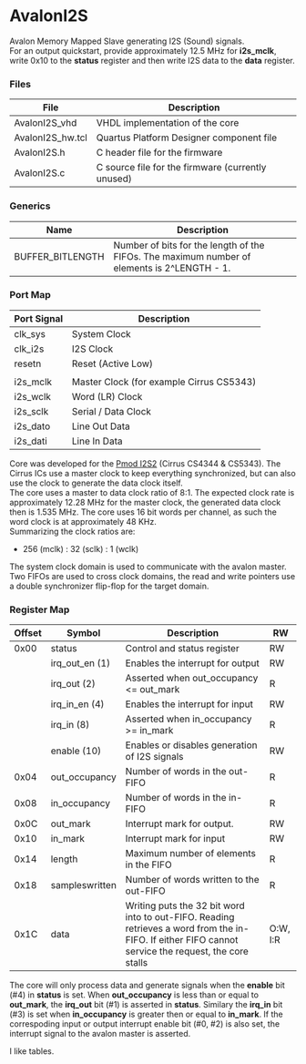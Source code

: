 # AvalonI2S

Avalon Memory Mapped Slave generating I2S (Sound) signals.  
For an output quickstart, provide approximately 12.5 MHz for **i2s_mclk**, write 0x10 to the **status** register and then write I2S data to the **data** register.

### Files

| File | Description |
| - | - |
| AvalonI2S_vhd | VHDL implementation of the core |
| AvalonI2S_hw.tcl | Quartus Platform Designer component file |
| AvalonI2S.h | C header file for the firmware |
| AvalonI2S.c | C source file for the firmware (currently unused) |

### Generics

| Name | Description |
| - | - |
| BUFFER_BITLENGTH | Number of bits for the length of the FIFOs. The maximum number of elements is 2^LENGTH - 1.

### Port Map

| Port Signal | Description |
| - | - |
| clk_sys | System Clock |
| clk_i2s | I2S Clock |
| resetn | Reset (Active Low) |
| | |
| i2s_mclk | Master Clock (for example Cirrus CS5343) |
| i2s_wclk | Word (LR) Clock |
| i2s_sclk | Serial / Data Clock |
| i2s_dato | Line Out Data |
| i2s_dati | Line In Data |

Core was developed for the [Pmod I2S2](https://digilent.com/reference/pmod/pmodi2s2/start) (Cirrus CS4344 & CS5343). The Cirrus ICs use a master clock to keep everything synchronized, but can also use the clock to generate the data clock itself.  
The core uses a master to data clock ratio of 8:1. The expected clock rate is approximately 12.28 MHz for the master clock, the generated data clock then is 1.535 MHz. The core uses 16 bit words per channel, as such the word clock is at approximately 48 KHz.  
Summarizing the clock ratios are:  
* 256 (mclk) : 32 (sclk) : 1 (wclk)

The system clock domain is used to communicate with the avalon master. Two FIFOs are used to cross clock domains, the read and write pointers use a double synchronizer flip-flop for the target domain.

### Register Map

| Offset | Symbol | Description | RW |
| - | - | - | - |
| 0x00 | status | Control and status register | RW |
| | irq_out_en (1)| Enables the interrupt for output | RW
| | irq_out (2) | Asserted when out_occupancy <= out_mark | R
| | irq_in_en (4) | Enables the interrupt for input | RW
| | irq_in (8) | Asserted when in_occupancy >= in_mark | R
| | enable (10) | Enables or disables generation of I2S signals| RW
| 0x04 | out_occupancy | Number of words in the out-FIFO | R
| 0x08 | in_occupancy | Number of words in the in-FIFO | R
| 0x0C | out_mark| Interrupt mark for output. | RW
| 0x10 | in_mark| Interrupt mark for input | RW
| 0x14 | length | Maximum number of elements in the FIFO | R
| 0x18 | sampleswritten | Number of words written to the out-FIFO | R
| 0x1C | data | Writing puts the 32 bit word into to out-FIFO. Reading retrieves a word from the in-FIFO. If either FIFO cannot service the request, the core stalls | O:W, I:R

The core will only process data and generate signals when the **enable** bit (#4) in **status** is set. When **out_occupancy** is less than or equal to **out_mark**, the **irq_out** bit (#1) is asserted in **status**. Similary the **irq_in** bit (#3) is set when **in_occupancy** is greater then or equal to **in_mark**. If the correspoding input or output interrupt enable bit (#0, #2) is also set, the interrupt signal to the avalon master is asserted.

I like tables.

